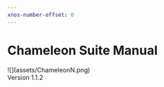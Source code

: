 ```yaml
---
xnos-number-offset: 0
---
```

<div class="cover">
  <h1 class="title">Chameleon Suite Manual</h1>
  <div class="image">![](assets/ChameleonN.png)</div>
  <span class="version">Version 1.1.2</span>
</div>

<div class="pb"></div>

